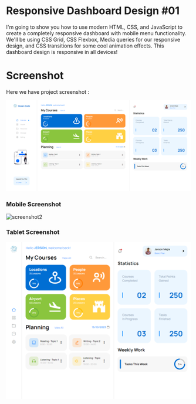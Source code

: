 # Responsive Dashboard Design #01
I'm going to show you how to use modern HTML, CSS, and JavaScript to create a completely responsive dashboard with mobile menu functionality. We'll be using CSS Grid, CSS Flexbox, Media queries for our responsive design, and CSS  transitions for some cool animation effects. This dashboard design is responsive in all devices!

# Screenshot
Here we have project screenshot :

![screenshot1](Design-01.png)

### Mobile Screenshot
![screenshot2](Design-2.png)

### Tablet Screenshot
![screenshot2](Design-03.png)